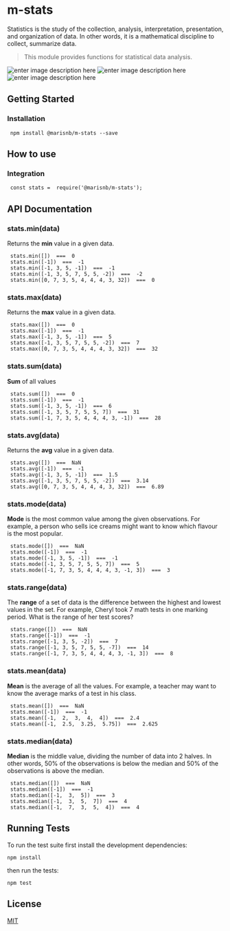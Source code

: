 
  
# m-stats 
Statistics is the study of the collection, analysis, interpretation, presentation, and organization of data. In other words, it is a mathematical discipline to collect, summarize data.

> This module provides functions for statistical data analysis.  
  
![enter image description here](https://img.shields.io/badge/npm-1.0.0-blue.svg) ![enter image description here](https://img.shields.io/badge/license-MIT-blue.svg) ![enter image description here](https://img.shields.io/badge/coverage-100%25-green.svg)  
  
## Getting Started  
  
### Installation  

     npm install @marisnb/m-stats --save

## How to use  
  
### Integration  
  

     const stats =  require('@marisnb/m-stats');  

 
## API  Documentation  

### stats.min(data) 
Returns the **min** value in a given data.

     stats.min([])  ===  0 
     stats.min([-1])  ===  -1 
     stats.min([-1, 3, 5, -1])  ===  -1
     stats.min([-1, 3, 5, 7, 5, 5, -2])  ===  -2
     stats.min([0, 7, 3, 5, 4, 4, 4, 3, 32])  ===  0  
     
     
### stats.max(data) 
Returns the **max** value in a given data.

     stats.max([])  ===  0 
     stats.max([-1])  ===  -1 
     stats.max([-1, 3, 5, -1])  ===  5
     stats.max([-1, 3, 5, 7, 5, 5, -2])  ===  7
     stats.max([0, 7, 3, 5, 4, 4, 4, 3, 32])  ===  32  
     
### stats.sum(data) 
**Sum** of all values

     stats.sum([])  ===  0 
     stats.sum([-1])  ===  -1 
     stats.sum([-1, 3, 5, -1])  ===  6
     stats.sum([-1, 3, 5, 7, 5, 5, 7])  ===  31
     stats.sum([-1, 7, 3, 5, 4, 4, 4, 3, -1])  ===  28  
     
### stats.avg(data) 
Returns the **avg** value in a given data.

     stats.avg([])  ===  NaN 
     stats.avg([-1])  ===  -1 
     stats.avg([-1, 3, 5, -1])  ===  1.5
     stats.avg([-1, 3, 5, 7, 5, 5, -2])  ===  3.14
     stats.avg([0, 7, 3, 5, 4, 4, 4, 3, 32])  ===  6.89  
     
### stats.mode(data)  
**Mode** is the most common value among the given observations. For example, a person who sells ice creams might want to know which flavour is the most popular.  

     stats.mode([])  ===  NaN 
     stats.mode([-1])  ===  -1 
     stats.mode([-1, 3, 5, -1])  ===  -1 
     stats.mode([-1, 3, 5, 7, 5, 5, 7])  ===  5 
     stats.mode([-1, 7, 3, 5, 4, 4, 4, 3, -1, 3])  ===  3  

### stats.range(data)  
  The **range** of a set of data is the difference between the highest and lowest values in the set. For example, Cheryl took 7 math tests in one marking period. What is the range of her test scores?
  
     stats.range([])  ===  NaN 
     stats.range([-1])  ===  -1 
     stats.range([-1, 3, 5, -2])  ===  7 
     stats.range([-1, 3, 5, 7, 5, 5, -7])  ===  14 
     stats.range([-1, 7, 3, 5, 4, 4, 4, 3, -1, 3])  ===  8  

  
### stats.mean(data)  
  **Mean**  is the average of all the values. For example, a teacher may want to know the average marks of a test in his class.
  
     stats.mean([])  ===  NaN 
     stats.mean([-1])  ===  -1 
     stats.mean([-1,  2,  3,  4,  4])  ===  2.4 
     stats.mean([-1,  2.5,  3.25,  5.75])  ===  2.625  

### stats.median(data)  
  **Median** is the middle value, dividing the number of data into 2 halves. In other words, 50% of the observations is below the median and 50% of the observations is above the median.

     stats.median([])  ===  NaN 
     stats.median([-1])  ===  -1 
     stats.median([-1,  3,  5])  ===  3 
     stats.median([-1,  3,  5,  7])  ===  4
     stats.median([-1,  7,  3,  5,  4])  ===  4
## Running Tests

To run the test suite first install the development dependencies:

    npm install

then run the tests:

    npm test
## License

[MIT](https://github.com/marisnb/m-stats/blob/master/LICENSE)
